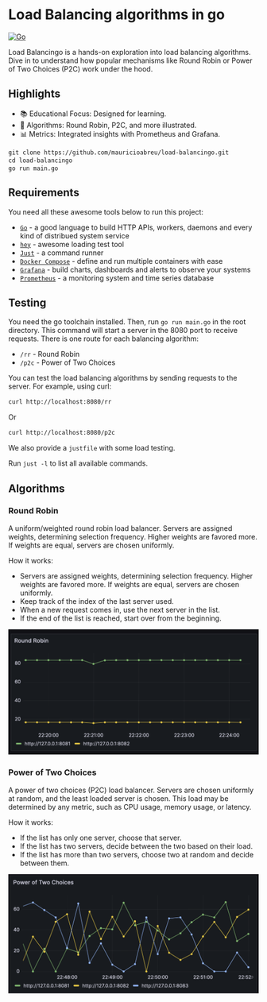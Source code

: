 # Load Balancing algorithms in go

[![Go](https://github.com/mauricioabreu/load-balancingo/actions/workflows/go.yml/badge.svg)](https://github.com/mauricioabreu/load-balancingo/actions/workflows/go.yml)

Load Balancingo is a hands-on exploration into load balancing algorithms. Dive in to understand how popular mechanisms like Round Robin or Power of Two Choices (P2C) work under the hood.

## Highlights

* 📚 Educational Focus: Designed for learning.
* 🔄 Algorithms: Round Robin, P2C, and more illustrated.
* 📊 Metrics: Integrated insights with Prometheus and Grafana.

```
git clone https://github.com/mauricioabreu/load-balancingo.git
cd load-balancingo
go run main.go
```

## Requirements

You need all these awesome tools below to run this project:

* [`Go`](https://go.dev/) - a good language to build HTTP APIs, workers, daemons and every kind of distribued system service
* [`hey`](https://github.com/rakyll/hey) - awesome loading test tool
* [`Just`](https://github.com/casey/just) - a command runner
* [`Docker Compose`](https://docs.docker.com/compose/) - define and run multiple containers with ease
* [`Grafana`](https://grafana.com/) - build charts, dashboards and alerts to observe your systems
* [`Prometheus`](https://prometheus.io/) - a monitoring system and time series database

## Testing

You need the go toolchain installed. Then, run `go run main.go` in the root directory.
This command will start a server in the 8080 port to receive requests. There is one route for each balancing algorithm:

* `/rr` - Round Robin
* `/p2c` - Power of Two Choices

You can test the load balancing algorithms by sending requests to the server. For example, using curl:

```bash
curl http://localhost:8080/rr
```

Or

```bash
curl http://localhost:8080/p2c
```

We also provide a `justfile` with some load testing.

Run `just -l` to list all available commands.

## Algorithms

### Round Robin

A uniform/weighted round robin load balancer. Servers are assigned weights, determining selection frequency. Higher weights are favored more. If weights are equal, servers are chosen uniformly.

How it works:

* Servers are assigned weights, determining selection frequency. Higher weights are favored more. If weights are equal, servers are chosen uniformly.
* Keep track of the index of the last server used.
* When a new request comes in, use the next server in the list.
* If the end of the list is reached, start over from the beginning.

![Round Robin](misc/round_robin.png)

### Power of Two Choices

A power of two choices (P2C) load balancer. Servers are chosen uniformly at random, and the least loaded server is chosen. This load may be determined by any metric, such as CPU usage, memory usage, or latency.

How it works:

* If the list has only one server, choose that server.
* If the list has two servers, decide between the two based on their load.
* If the list has more than two servers, choose two at random and decide between them.

![Power of Two Choices](misc/p2c.png)
